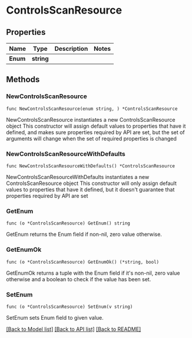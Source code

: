 # ControlsScanResource

## Properties

Name | Type | Description | Notes
------------ | ------------- | ------------- | -------------
**Enum** | **string** |  | 

## Methods

### NewControlsScanResource

`func NewControlsScanResource(enum string, ) *ControlsScanResource`

NewControlsScanResource instantiates a new ControlsScanResource object
This constructor will assign default values to properties that have it defined,
and makes sure properties required by API are set, but the set of arguments
will change when the set of required properties is changed

### NewControlsScanResourceWithDefaults

`func NewControlsScanResourceWithDefaults() *ControlsScanResource`

NewControlsScanResourceWithDefaults instantiates a new ControlsScanResource object
This constructor will only assign default values to properties that have it defined,
but it doesn't guarantee that properties required by API are set

### GetEnum

`func (o *ControlsScanResource) GetEnum() string`

GetEnum returns the Enum field if non-nil, zero value otherwise.

### GetEnumOk

`func (o *ControlsScanResource) GetEnumOk() (*string, bool)`

GetEnumOk returns a tuple with the Enum field if it's non-nil, zero value otherwise
and a boolean to check if the value has been set.

### SetEnum

`func (o *ControlsScanResource) SetEnum(v string)`

SetEnum sets Enum field to given value.



[[Back to Model list]](../README.md#documentation-for-models) [[Back to API list]](../README.md#documentation-for-api-endpoints) [[Back to README]](../README.md)


